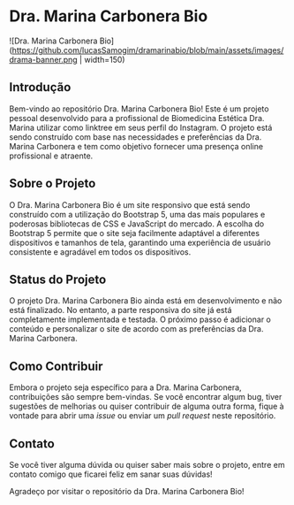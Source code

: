 # Dra. Marina Carbonera Bio

![Dra. Marina Carbonera Bio](https://github.com/lucasSamogim/dramarinabio/blob/main/assets/images/drama-banner.png | width=150)

## Introdução

Bem-vindo ao repositório Dra. Marina Carbonera Bio! Este é um projeto pessoal desenvolvido para a profissional de Biomedicina Estética Dra. Marina utilizar como linktree em seus perfil do Instagram. O projeto está sendo construído com base nas necessidades e preferências da Dra. Marina Carbonera e tem como objetivo fornecer uma presença online profissional e atraente.

## Sobre o Projeto

O Dra. Marina Carbonera Bio é um site responsivo que está sendo construído com a utilização do Bootstrap 5, uma das mais populares e poderosas bibliotecas de CSS e JavaScript do mercado. A escolha do Bootstrap 5 permite que o site seja facilmente adaptável a diferentes dispositivos e tamanhos de tela, garantindo uma experiência de usuário consistente e agradável em todos os dispositivos.

## Status do Projeto

O projeto Dra. Marina Carbonera Bio ainda está em desenvolvimento e não está finalizado. No entanto, a parte responsiva do site já está completamente implementada e testada. O próximo passo é adicionar o conteúdo e personalizar o site de acordo com as preferências da Dra. Marina Carbonera.

## Como Contribuir

Embora o projeto seja específico para a Dra. Marina Carbonera, contribuições são sempre bem-vindas. Se você encontrar algum bug, tiver sugestões de melhorias ou quiser contribuir de alguma outra forma, fique à vontade para abrir uma *issue* ou enviar um *pull request* neste repositório.

## Contato

Se você tiver alguma dúvida ou quiser saber mais sobre o projeto, entre em contato comigo que ficarei feliz em sanar suas dúvidas!

Agradeço por visitar o repositório da Dra. Marina Carbonera Bio!
